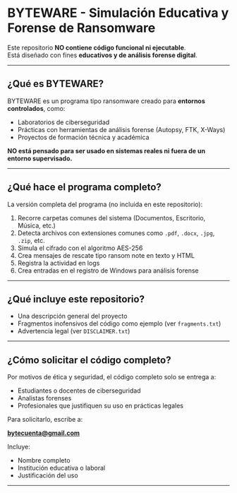 # BYTEWARE - Simulación Educativa y Forense de Ransomware

Este repositorio **NO contiene código funcional ni ejecutable**.  
Está diseñado con fines **educativos y de análisis forense digital**.

---

## ¿Qué es BYTEWARE?

BYTEWARE es un programa tipo ransomware creado para **entornos controlados**, como:

- Laboratorios de ciberseguridad
- Prácticas con herramientas de análisis forense (Autopsy, FTK, X-Ways)
- Proyectos de formación técnica y académica

**NO está pensado para ser usado en sistemas reales ni fuera de un entorno supervisado.**

---

## ¿Qué hace el programa completo?

La versión completa del programa (no incluida en este repositorio):

1. Recorre carpetas comunes del sistema (Documentos, Escritorio, Música, etc.)
2. Detecta archivos con extensiones comunes como `.pdf`, `.docx`, `.jpg`, `.zip`, etc.
3. Simula el cifrado con el algoritmo AES-256
4. Crea mensajes de rescate tipo ransom note en texto y HTML
5. Registra la actividad en logs
6. Crea entradas en el registro de Windows para análisis forense

---

## ¿Qué incluye este repositorio?

- Una descripción general del proyecto
- Fragmentos inofensivos del código como ejemplo (ver `fragments.txt`)
- Advertencia legal (ver `DISCLAIMER.txt`)

---

## ¿Cómo solicitar el código completo?

Por motivos de ética y seguridad, el código completo solo se entrega a:

- Estudiantes o docentes de ciberseguridad
- Analistas forenses
- Profesionales que justifiquen su uso en prácticas legales

Para solicitarlo, escribe a:

**bytecuenta@gmail.com**

Incluye:
- Nombre completo
- Institución educativa o laboral
- Justificación del uso

---

